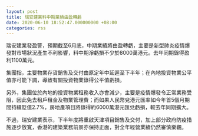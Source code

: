 ```yaml
---
layout: post
title: 瑞安建業料中期業績由盈轉虧
date: 2020-06-10 18:52:47.000000000 +08:00
categories: rss
---
```


瑞安建業發盈警，預期截至6月底，中期業績將由盈轉虧，主要是新型肺炎疫情爆發對市場狀況產生不利影響，料中期淨虧損不少於8000萬港元。去年同期錄得盈利1100萬元。

集團指，主要物業存貨銷售及交付由原定年中延遲至下半年；在內地投資物業公平值亦可能下調，導致有關投資物業錄得公平值虧損。

另外，集團位於內地的投資物業租務收入亦會減少，主要是疫情爆發令正常業務受阻，因此免去租戶租金及物業管理費；而如果人民幣兌港元匯率如今年首5個月期間持續貶值2.7%，房地產項目將錄得約6000萬港元匯兌虧損，較去年同期擴大。

不過，瑞安建業表示，下半年度將重啟天津項目銷售及交付，加上部分政府防疫措施逐步放寬，香港的建築業務前景亦保持正面，對全年經營業績仍然審慎樂觀。
